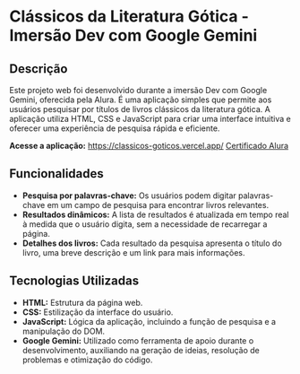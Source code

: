 # Clássicos da Literatura Gótica - Imersão Dev com Google Gemini 

## Descrição
Este projeto web foi desenvolvido durante a imersão Dev com Google Gemini, oferecida pela Alura. É uma aplicação simples que permite aos usuários pesquisar por títulos de livros clássicos da literatura gótica. A aplicação utiliza HTML, CSS e JavaScript para criar uma interface intuitiva e oferecer uma experiência de pesquisa rápida e eficiente.

**Acesse a aplicação:** https://classicos-goticos.vercel.app/
[Certificado Alura](https://drive.google.com/file/d/1sKYUuiT40HyUOtLwGTfSxhYqTVbLCqS0/view?usp=drive_link)

## Funcionalidades
* **Pesquisa por palavras-chave:** Os usuários podem digitar palavras-chave em um campo de pesquisa para encontrar livros relevantes.
* **Resultados dinâmicos:** A lista de resultados é atualizada em tempo real à medida que o usuário digita, sem a necessidade de recarregar a página.
* **Detalhes dos livros:** Cada resultado da pesquisa apresenta o título do livro, uma breve descrição e um link para mais informações.

## Tecnologias Utilizadas
* **HTML:** Estrutura da página web.
* **CSS:** Estilização da interface do usuário.
* **JavaScript:** Lógica da aplicação, incluindo a função de pesquisa e a manipulação do DOM.
* **Google Gemini:** Utilizado como ferramenta de apoio durante o desenvolvimento, auxiliando na geração de ideias, resolução de problemas e otimização do código.

